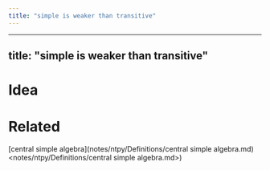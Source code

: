 ```yaml
---
title: "simple is weaker than transitive"
---
```


---
title: "simple is weaker than transitive"
---

# Idea

# Related
[central simple algebra](notes/ntpy/Definitions/central simple algebra.md)<notes/ntpy/Definitions/central simple algebra.md>)
